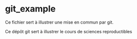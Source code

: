 # git_example

Ce fichier sert à illustrer une mise en commun par git.

Ce dépôt git sert à illustrer le cours de sciences reproductibles
